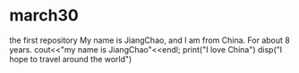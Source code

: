 # march30
the first repository
My name is JiangChao, and I am from China. For about 8 years.
cout<<"my name is JiangChao"<<endl;
print("I love China")
disp("I hope to travel around the world")
